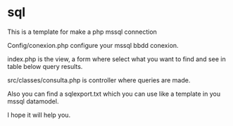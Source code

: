 # sql
This is a template for make a php mssql connection

Config/conexion.php configure your mssql bbdd conexion.

index.php is the view, a form where select what you want to find and see in table below query results.

src/classes/consulta.php is controller where queries are made.

Also you can find a sqlexport.txt which you can use like a template in you mssql datamodel.

I hope it will help you.
